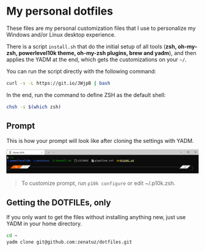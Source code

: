 # My personal dotfiles

These files are my personal customization files that I use to personalize my Windows and/or Linux desktop experience.

There is a script `install.sh` that do the initial setup of all tools (**zsh, oh-my-zsh, powerlevel10k theme, oh-my-zsh plugins, brew and yadm**), and then applies the YADM at the end, which gets the customizations on your `~/`.

You can run the script directly with the following command:

```bash
curl -s -L https://git.io/JWjpB | bash
```

In the end, run the command to define ZSH as the default shell:
```bash
chsh -s $(which zsh)
```

## Prompt

This is how your prompt will look like after cloning the settings with YADM.

![Terminal Screenshot](terminal-screenshot.png)

> To customize prompt, run `p10k configure` or edit ~/.p10k.zsh.

## Getting the DOTFILEs, only

If you only want to get the files without installing anything new, just use YADM in your home directory.

```bash
cd ~
yadm clone git@github.com:zenatuz/dotfiles.git
```